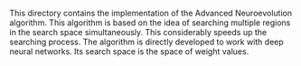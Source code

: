 This directory contains the implementation of the Advanced Neuroevolution
algorithm. This algorithm is based on the idea of searching multiple regions
in the search space simultaneously. This considerably speeds up the searching
process. The algorithm is directly developed to work with deep neural networks.
Its search space is the space of weight values.
